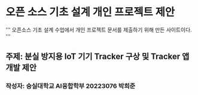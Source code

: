 # 오픈 소스 기초 설계 개인 프로젝트 제안
'''
오픈소스 기초 설계 수업에서 개인 프로젝트 문서를 제출하기 위해 만든 사이트이다.
'''
## 주제: 분실 방지용 IoT 기기 Tracker 구상 및 Tracker 앱 개발 제안
### 작성자: 숭실대학교 AI융합학부 20223076 박희준
